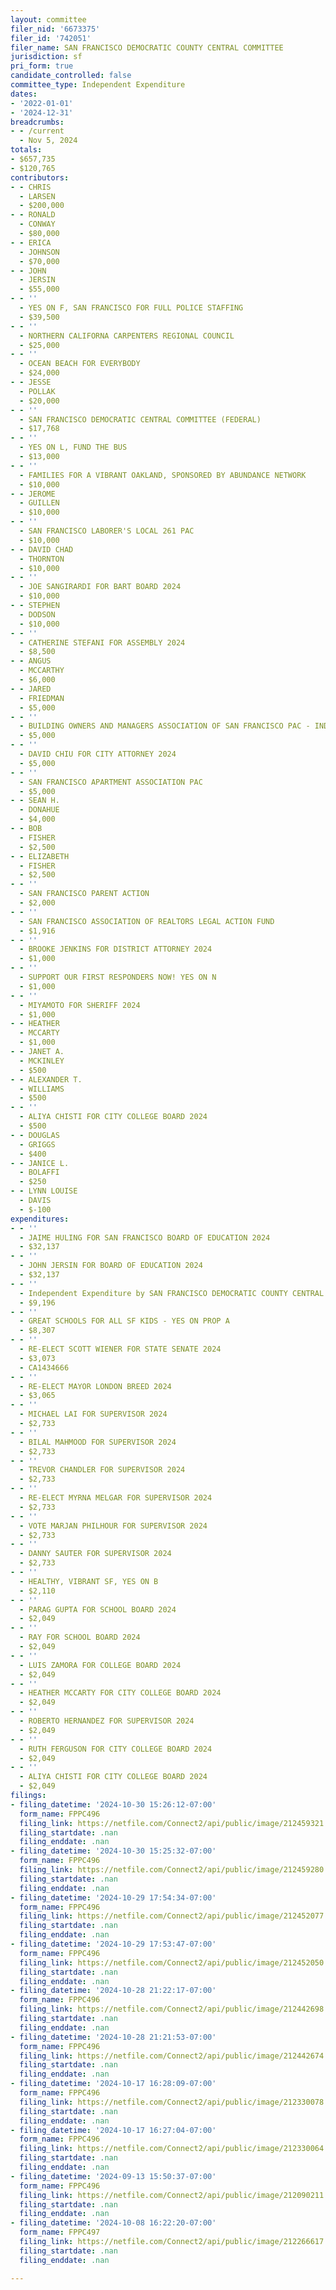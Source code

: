 ```yaml
---
layout: committee
filer_nid: '6673375'
filer_id: '742051'
filer_name: SAN FRANCISCO DEMOCRATIC COUNTY CENTRAL COMMITTEE
jurisdiction: sf
pri_form: true
candidate_controlled: false
committee_type: Independent Expenditure
dates:
- '2022-01-01'
- '2024-12-31'
breadcrumbs:
- - /current
  - Nov 5, 2024
totals:
- $657,735
- $120,765
contributors:
- - CHRIS
  - LARSEN
  - $200,000
- - RONALD
  - CONWAY
  - $80,000
- - ERICA
  - JOHNSON
  - $70,000
- - JOHN
  - JERSIN
  - $55,000
- - ''
  - YES ON F, SAN FRANCISCO FOR FULL POLICE STAFFING
  - $39,500
- - ''
  - NORTHERN CALIFORNA CARPENTERS REGIONAL COUNCIL
  - $25,000
- - ''
  - OCEAN BEACH FOR EVERYBODY
  - $24,000
- - JESSE
  - POLLAK
  - $20,000
- - ''
  - SAN FRANCISCO DEMOCRATIC CENTRAL COMMITTEE (FEDERAL)
  - $17,768
- - ''
  - YES ON L, FUND THE BUS
  - $13,000
- - ''
  - FAMILIES FOR A VIBRANT OAKLAND, SPONSORED BY ABUNDANCE NETWORK
  - $10,000
- - JEROME
  - GUILLEN
  - $10,000
- - ''
  - SAN FRANCISCO LABORER'S LOCAL 261 PAC
  - $10,000
- - DAVID CHAD
  - THORNTON
  - $10,000
- - ''
  - JOE SANGIRARDI FOR BART BOARD 2024
  - $10,000
- - STEPHEN
  - DODSON
  - $10,000
- - ''
  - CATHERINE STEFANI FOR ASSEMBLY 2024
  - $8,500
- - ANGUS
  - MCCARTHY
  - $6,000
- - JARED
  - FRIEDMAN
  - $5,000
- - ''
  - BUILDING OWNERS AND MANAGERS ASSOCIATION OF SAN FRANCISCO PAC - INDEPENDENT EXPENDITURES
  - $5,000
- - ''
  - DAVID CHIU FOR CITY ATTORNEY 2024
  - $5,000
- - ''
  - SAN FRANCISCO APARTMENT ASSOCIATION PAC
  - $5,000
- - SEAN H.
  - DONAHUE
  - $4,000
- - BOB
  - FISHER
  - $2,500
- - ELIZABETH
  - FISHER
  - $2,500
- - ''
  - SAN FRANCISCO PARENT ACTION
  - $2,000
- - ''
  - SAN FRANCISCO ASSOCIATION OF REALTORS LEGAL ACTION FUND
  - $1,916
- - ''
  - BROOKE JENKINS FOR DISTRICT ATTORNEY 2024
  - $1,000
- - ''
  - SUPPORT OUR FIRST RESPONDERS NOW! YES ON N
  - $1,000
- - ''
  - MIYAMOTO FOR SHERIFF 2024
  - $1,000
- - HEATHER
  - MCCARTY
  - $1,000
- - JANET A.
  - MCKINLEY
  - $500
- - ALEXANDER T.
  - WILLIAMS
  - $500
- - ''
  - ALIYA CHISTI FOR CITY COLLEGE BOARD 2024
  - $500
- - DOUGLAS
  - GRIGGS
  - $400
- - JANICE L.
  - BOLAFFI
  - $250
- - LYNN LOUISE
  - DAVIS
  - $-100
expenditures:
- - ''
  - JAIME HULING FOR SAN FRANCISCO BOARD OF EDUCATION 2024
  - $32,137
- - ''
  - JOHN JERSIN FOR BOARD OF EDUCATION 2024
  - $32,137
- - ''
  - Independent Expenditure by SAN FRANCISCO DEMOCRATIC COUNTY CENTRAL COMMITTEE
  - $9,196
- - ''
  - GREAT SCHOOLS FOR ALL SF KIDS - YES ON PROP A
  - $8,307
- - ''
  - RE-ELECT SCOTT WIENER FOR STATE SENATE 2024
  - $3,073
  - CA1434666
- - ''
  - RE-ELECT MAYOR LONDON BREED 2024
  - $3,065
- - ''
  - MICHAEL LAI FOR SUPERVISOR 2024
  - $2,733
- - ''
  - BILAL MAHMOOD FOR SUPERVISOR 2024
  - $2,733
- - ''
  - TREVOR CHANDLER FOR SUPERVISOR 2024
  - $2,733
- - ''
  - RE-ELECT MYRNA MELGAR FOR SUPERVISOR 2024
  - $2,733
- - ''
  - VOTE MARJAN PHILHOUR FOR SUPERVISOR 2024
  - $2,733
- - ''
  - DANNY SAUTER FOR SUPERVISOR 2024
  - $2,733
- - ''
  - HEALTHY, VIBRANT SF, YES ON B
  - $2,110
- - ''
  - PARAG GUPTA FOR SCHOOL BOARD 2024
  - $2,049
- - ''
  - RAY FOR SCHOOL BOARD 2024
  - $2,049
- - ''
  - LUIS ZAMORA FOR COLLEGE BOARD 2024
  - $2,049
- - ''
  - HEATHER MCCARTY FOR CITY COLLEGE BOARD 2024
  - $2,049
- - ''
  - ROBERTO HERNANDEZ FOR SUPERVISOR 2024
  - $2,049
- - ''
  - RUTH FERGUSON FOR CITY COLLEGE BOARD 2024
  - $2,049
- - ''
  - ALIYA CHISTI FOR CITY COLLEGE BOARD 2024
  - $2,049
filings:
- filing_datetime: '2024-10-30 15:26:12-07:00'
  form_name: FPPC496
  filing_link: https://netfile.com/Connect2/api/public/image/212459321
  filing_startdate: .nan
  filing_enddate: .nan
- filing_datetime: '2024-10-30 15:25:32-07:00'
  form_name: FPPC496
  filing_link: https://netfile.com/Connect2/api/public/image/212459280
  filing_startdate: .nan
  filing_enddate: .nan
- filing_datetime: '2024-10-29 17:54:34-07:00'
  form_name: FPPC496
  filing_link: https://netfile.com/Connect2/api/public/image/212452077
  filing_startdate: .nan
  filing_enddate: .nan
- filing_datetime: '2024-10-29 17:53:47-07:00'
  form_name: FPPC496
  filing_link: https://netfile.com/Connect2/api/public/image/212452050
  filing_startdate: .nan
  filing_enddate: .nan
- filing_datetime: '2024-10-28 21:22:17-07:00'
  form_name: FPPC496
  filing_link: https://netfile.com/Connect2/api/public/image/212442698
  filing_startdate: .nan
  filing_enddate: .nan
- filing_datetime: '2024-10-28 21:21:53-07:00'
  form_name: FPPC496
  filing_link: https://netfile.com/Connect2/api/public/image/212442674
  filing_startdate: .nan
  filing_enddate: .nan
- filing_datetime: '2024-10-17 16:28:09-07:00'
  form_name: FPPC496
  filing_link: https://netfile.com/Connect2/api/public/image/212330078
  filing_startdate: .nan
  filing_enddate: .nan
- filing_datetime: '2024-10-17 16:27:04-07:00'
  form_name: FPPC496
  filing_link: https://netfile.com/Connect2/api/public/image/212330064
  filing_startdate: .nan
  filing_enddate: .nan
- filing_datetime: '2024-09-13 15:50:37-07:00'
  form_name: FPPC496
  filing_link: https://netfile.com/Connect2/api/public/image/212090211
  filing_startdate: .nan
  filing_enddate: .nan
- filing_datetime: '2024-10-08 16:22:20-07:00'
  form_name: FPPC497
  filing_link: https://netfile.com/Connect2/api/public/image/212266617
  filing_startdate: .nan
  filing_enddate: .nan

---
```


